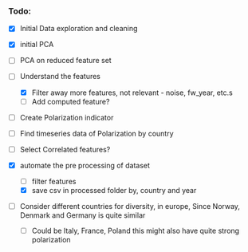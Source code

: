 ### Todo:

* [X] Initial Data exploration and cleaning
* [X] initial PCA
* [ ] PCA on reduced feature set
* [ ] Understand the features

  * [X] Filter away more features, not relevant - noise, fw_year, etc.s
  * [ ] Add computed feature?
* [ ] Create Polarization indicator
* [ ] Find timeseries data of Polarization by country
* [ ] Select Correlated features?
* [X] automate the pre processing of dataset

  * [ ] filter features
  * [X] save csv in processed folder by, country and year
* [ ] Consider different countries for diversity, in europe, Since Norway, Denmark and Germany is quite similar

  * [ ] Could be Italy, France, Poland this might also have quite strong polarization
